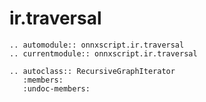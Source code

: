 # ir.traversal

```{eval-rst}
.. automodule:: onnxscript.ir.traversal
.. currentmodule:: onnxscript.ir.traversal
```

```{eval-rst}
.. autoclass:: RecursiveGraphIterator
   :members:
   :undoc-members:
```
